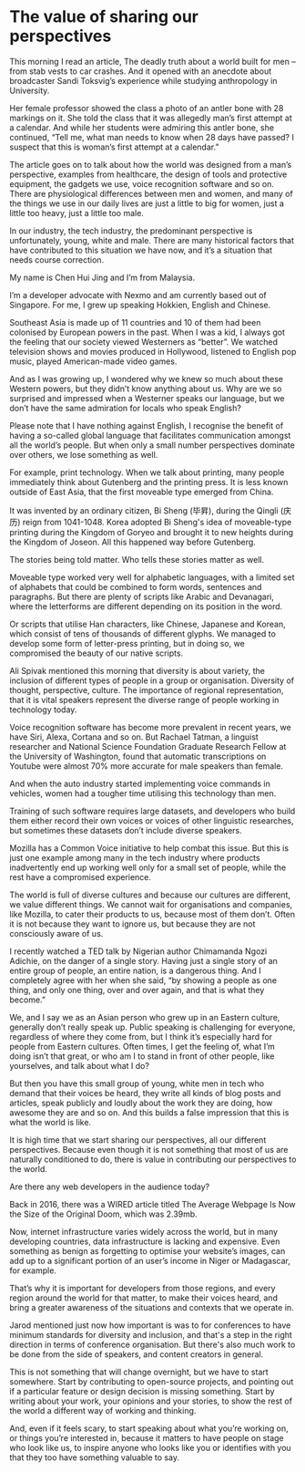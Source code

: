 # The value of sharing our perspectives

This morning I read an article, The deadly truth about a world built for men – from stab vests to car crashes. And it opened with an anecdote about broadcaster Sandi Toksvig’s experience while studying anthropology in University.

Her female professor showed the class a photo of an antler bone with 28 markings on it. She told the class that it was allegedly man’s first attempt at a calendar. And while her students were admiring this antler bone, she continued, “Tell me, what man needs to know when 28 days have passed? I suspect that this is woman’s first attempt at a calendar.”

The article goes on to talk about how the world was designed from a man’s perspective, examples from healthcare, the design of tools and protective equipment, the gadgets we use, voice recognition software and so on. There are physiological differences between men and women, and many of the things we use in our daily lives are just a little to big for women, just a little too heavy, just a little too male.

In our industry, the tech industry, the predominant perspective is unfortunately, young, white and male. There are many historical factors that have contributed to this situation we have now, and it’s a situation that needs course correction.

My name is Chen Hui Jing and I’m from Malaysia.

I’m a developer advocate with Nexmo and am currently based out of Singapore. For me, I grew up speaking Hokkien, English and Chinese.

Southeast Asia is made up of 11 countries and 10 of them had been colonised by European powers in the past. When I was a kid, I always got the feeling that our society viewed Westerners as “better”. We watched television shows and movies produced in Hollywood, listened to English pop music, played American-made video games.

And as I was growing up, I wondered why we knew so much about these Western powers, but they didn’t know anything about us. Why are we so surprised and impressed when a Westerner speaks our language, but we don’t have the same admiration for locals who speak English?

Please note that I have nothing against English, I recognise the benefit of having a so-called global language that facilitates communication amongst all the world’s people. But when only a small number perspectives dominate over others, we lose something as well.

For example, print technology. When we talk about printing, many people immediately think about Gutenberg and the printing press. It is less known outside of East Asia, that the first moveable type emerged from China.

It was invented by an ordinary citizen, Bi Sheng (毕昇), during the Qingli (庆历) reign from 1041-1048. Korea adopted Bi Sheng's idea of moveable-type printing during the Kingdom of Goryeo and brought it to new heights during the Kingdom of Joseon. All this happened way before Gutenberg.

The stories being told matter. Who tells these stories matter as well.

Moveable type worked very well for alphabetic languages, with a limited set of alphabets that could be combined to form words, sentences and paragraphs. But there are plenty of scripts like Arabic and Devanagari, where the letterforms are different depending on its position in the word.

Or scripts that utilise Han characters, like Chinese, Japanese and Korean, which consist of tens of thousands of different glyphs. We managed to develop some form of letter-press printing, but in doing so, we compromised the beauty of our native scripts.

Ali Spivak mentioned this morning that diversity is about variety, the inclusion of different types of people in a group or organisation. Diversity of thought, perspective, culture. The importance of regional representation, that it is vital speakers represent the diverse range of people working in technology today.

Voice recognition software has become more prevalent in recent years, we have Siri, Alexa, Cortana and so on. But Rachael Tatman, a linguist researcher and National Science Foundation Graduate Research Fellow at the University of Washington, found that automatic transcriptions on Youtube were almost 70% more accurate for male speakers than female.

And when the auto industry started implementing voice commands in vehicles, women had a tougher time utilising this technology than men.

Training of such software requires large datasets, and developers who build them either record their own voices or voices of other linguistic researches, but sometimes these datasets don’t include diverse speakers.

Mozilla has a Common Voice initiative to help combat this issue. But this is just one example among many in the tech industry where products inadvertently end up working well only for a small set of people, while the rest have a compromised experience.

The world is full of diverse cultures and because our cultures are different, we value different things. We cannot wait for organisations and companies, like Mozilla, to cater their products to us, because most of them don’t. Often it is not because they want to ignore us, but because they are not consciously aware of us.

I recently watched a TED talk by Nigerian author Chimamanda Ngozi Adichie, on the danger of a single story. Having just a single story of an entire group of people, an entire nation, is a dangerous thing. And I completely agree with her when she said, “by showing a people as one thing, and only one thing, over and over again, and that is what they become.”

We, and I say we as an Asian person who grew up in an Eastern culture, generally don’t really speak up. Public speaking is challenging for everyone, regardless of where they come from, but I think it’s especially hard for people from Eastern cultures. Often times, I get the feeling of, what I’m doing isn’t that great, or who am I to stand in front of other people, like yourselves, and talk about what I do?

But then you have this small group of young, white men in tech who demand that their voices be heard, they write all kinds of blog posts and articles, speak publicly and loudly about the work they are doing, how awesome they are and so on. And this builds a false impression that this is what the world is like.

It is high time that we start sharing our perspectives, all our different perspectives. Because even though it is not something that most of us are naturally conditioned to do, there is value in contributing our perspectives to the world.

Are there any web developers in the audience today?

Back in 2016, there was a WIRED article titled The Average Webpage Is Now the Size of the Original Doom, which was 2.39mb.

Now, internet infrastructure varies widely across the world, but in many developing countries, data infrastructure is lacking and expensive. Even something as benign as forgetting to optimise your website’s images, can add up to a significant portion of an user’s income in Niger or Madagascar, for example.

That’s why it is important for developers from those regions, and every region around the world for that matter, to make their voices heard, and bring a greater awareness of the situations and contexts that we operate in.

Jarod mentioned just now how important is was to for conferences to have minimum standards for diversity and inclusion, and that's a step in the right direction in terms of conference organisation. But there's also much work to be done from the side of speakers, and content creators in general.

This is not something that will change overnight, but we have to start somewhere. Start by contributing to open-source projects, and pointing out if a particular feature or design decision is missing something. Start by writing about your work, your opinions and your stories, to show the rest of the world a different way of working and thinking.

And, even if it feels scary, to start speaking about what you’re working on, or things you’re interested in, because it matters to have people on stage who look like us, to inspire anyone who looks like you or identifies with you that they too have something valuable to say.
